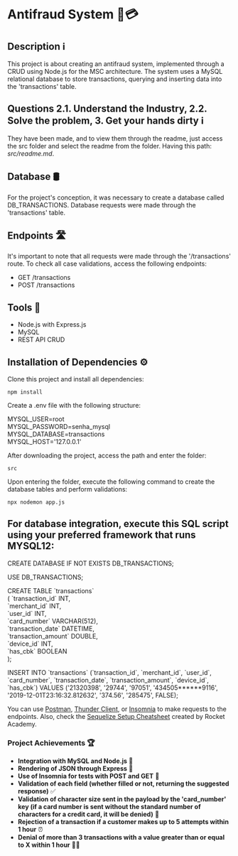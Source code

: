 Antifraud System 🚫💳
=====================

Description ℹ️
--------------

This project is about creating an antifraud system, implemented through a CRUD using Node.js for the MSC architecture. The system uses a MySQL relational database to store transactions, querying and inserting data into the 'transactions' table.

Questions 2.1. Understand the Industry, 2.2. Solve the problem, 3. Get your hands dirty ℹ️
------------------------------------------------------------------------------------------

They have been made, and to view them through the readme, just access the src folder and select the readme from the folder. Having this path: *src/readme.md*.

Database 🛢️
------------

For the project's conception, it was necessary to create a database called DB\_TRANSACTIONS. Database requests were made through the 'transactions' table.

Endpoints 🛣️
-------------

It's important to note that all requests were made through the '/transactions' route. To check all case validations, access the following endpoints:

*   GET /transactions
*   POST /transactions

Tools 🧰
--------

*   Node.js with Express.js
*   MySQL
*   REST API CRUD

Installation of Dependencies ⚙️
-------------------------------

Clone this project and install all dependencies:

`npm install`

Create a .env file with the following structure:

MYSQL\_USER=root  
MYSQL\_PASSWORD=senha\_mysql    
MYSQL\_DATABASE=transactions  
MYSQL\_HOST='127.0.0.1'  
    

After downloading the project, access the path and enter the folder:

`src`

Upon entering the folder, execute the following command to create the database tables and perform validations:

`npx nodemon app.js`

For database integration, execute this SQL script using your preferred framework that runs MYSQL12:
---------------------------------------------------------------------------------------------------

CREATE DATABASE IF NOT EXISTS DB\_TRANSACTIONS;  

USE DB\_TRANSACTIONS;  

CREATE TABLE \`transactions\`   
(
    \`transaction\_id\` INT,  
    \`merchant\_id\` INT,  
    \`user\_id\` INT,  
    \`card\_number\` VARCHAR(512),  
    \`transaction\_date\` DATETIME,  
    \`transaction\_amount\` DOUBLE,  
    \`device\_id\` INT,  
    \`has\_cbk\` BOOLEAN  
);

INSERT INTO \`transactions\` (\`transaction\_id\`, \`merchant\_id\`, \`user\_id\`, \`card\_number\`, \`transaction\_date\`, \`transaction\_amount\`, \`device\_id\`, \`has\_cbk\`) VALUES
    ('21320398', '29744', '97051', '434505\*\*\*\*\*\*9116', '2019-12-01T23:16:32.812632', '374.56', '285475', FALSE);
    

You can use [Postman](https://www.postman.com/), [Thunder Client](https://www.thunderclient.com/), or [Insomnia](https://insomnia.rest/) to make requests to the endpoints. Also, check the [Sequelize Setup Cheatsheet](https://bootcamp.rocketacademy.co/4-backend-structure/4.1-orm-sequelize/4.1.9-sequelize-setup-cheatsheet) created by Rocket Academy.

### Project Achievements 🏆

*   **Integration with MySQL and Node.js** 🚀
*   **Rendering of JSON through Express** 🎨
*   **Use of Insomnia for tests with POST and GET** 🧪
*   **Validation of each field (whether filled or not, returning the suggested response)** ✅
*   **Validation of character size sent in the payload by the 'card\_number' key (if a card number is sent without the standard number of characters for a credit card, it will be denied)** 📏
*   **Rejection of a transaction if a customer makes up to 5 attempts within 1 hour** ⏰
*   **Denial of more than 3 transactions with a value greater than or equal to X within 1 hour** 🚫💸

